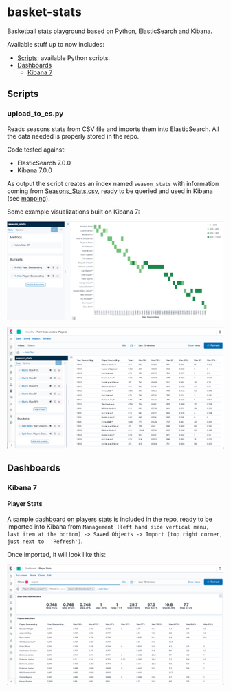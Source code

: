 # basket-stats
Basketball stats playground based on Python, ElasticSearch
and Kibana.

Available stuff up to now includes:

* [Scripts](#scripts): available Python scripts.
* [Dashboards](#dashboards)
  * [Kibana 7](#kibana-7)

## Scripts

### upload_to_es.py

Reads seasons stats from CSV file and imports them into 
ElasticSearch. All the data needed is properly stored in
the repo.

Code tested against:
* ElasticSearch 7.0.0
* Kibana 7.0.0

As output the script creates an index named `season_stats`
with information coming from 
[Seasons_Stats.csv](data/nba-players-stats/Seasons_Stats.csv),
ready to be queried and used in Kibana (see 
[mapping](mappings/season_stats.json)).

Some example visualizations built on Kibana 7:

![Top Scorers Heatmap](assets/screenshots/top_scorers_heatmap.png)

![Top Scorers Table](assets/screenshots/top_scorers_table.png)

## Dashboards

### Kibana 7

#### Player Stats

A [sample dashboard on players stats](dashboards/kibana7/PlayerStats.json)
is included in the repo, ready to be imported into Kibana from
`Management (left hand side vertical menu, last item at the bottom)
 -> Saved Objects -> Import (top right corner, just next to 
 'Refresh')`. 
 
Once imported, it will look like this:

![Player Stats Sample Dashboard](assets/screenshots/player_stats_sample_dashboard.png)